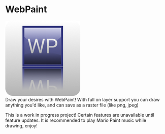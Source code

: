 # WebPaint
![Logo for WebPaint](/img/icon/icon.png)<br/>
Draw your desires with WebPaint! With full on layer support you can draw anything you'd like, and can save as a raster file (like png, jpeg)

This is a work in progress project! Certain features are unavailable until feature updates.
It is recommended to play Mario Paint music while drawing, enjoy!
